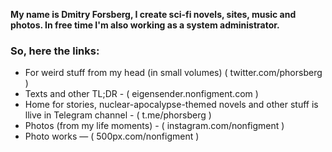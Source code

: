 **My name is Dmitry Forsberg, I create sci-fi novels, sites, music and photos.
In free time I'm also working as a system administrator.**

### So, here the links:

- For weird stuff from my head (in small volumes) ( twitter.com/phorsberg )
- Texts and other TL;DR - ( eigensender.nonfigment.com )
- Home for stories, nuclear-apocalypse-themed novels and other stuff is llive in Telegram channel - ( t.me/phorsberg ) 
- Photos (from my life moments) - ( instagram.com/nonfigment )
- Photo works — ( 500px.com/nonfigment )



